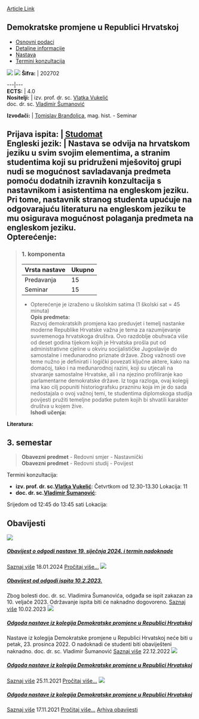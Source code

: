 [Article Link](https://www.fhs.hr/predmet/dpurh_a)

## Demokratske promjene u Republici Hrvatskoj
  * [Osnovni podaci](https://www.fhs.hr/predmet/dpurh_a#v1id-523736_44006_1_0 "Osnovni podaci")
  * [Detaljne informacije](https://www.fhs.hr/predmet/dpurh_a#v1id-523736_44006_1_1 "Detaljne informacije")
  * [Nastava](https://www.fhs.hr/predmet/dpurh_a#v1id-523736_44006_1_2 "Nastava")
  * [Termini konzultacija](https://www.fhs.hr/predmet/dpurh_a#v1id-523736_44006_1_3 "Termini konzultacija")


[![](https://www.fhs.hr/img/flags/gif/hr.gif)](https://www.fhs.hr/predmet/dpurh_a) [![](https://www.fhs.hr/img/flags/gif/gb.gif)](https://www.fhs.hr/en/course/dcitroc_a)
**Šifra:** |  202702  
  
---|---  
**ECTS:** |  4.0   
**Nositelji:** |  izv. prof. dr. sc. [Vlatka Vukelić](https://www.fhs.hr/djelatnik/vlatka.vukelic)   
doc. dr. sc. [Vladimir Šumanović](https://www.fhs.hr/djelatnik/vladimir.sumanovic)   
  
**Izvođači:** |  [Tomislav Branđolica](https://www.fhs.hr/djelatnik/tomislav.brandjolica), mag. hist. - Seminar  
  
**Prijava ispita:** |  [Studomat](http://www.isvu.hr/studomat)  
**Engleski jezik:** |  Nastava se odvija na hrvatskom jeziku u svim svojim elementima, a stranim studentima koji su pridruženi mješovitoj grupi nudi se mogućnost savladavanja predmeta pomoću dodatnih izravnih konzultacija s nastavnikom i asistentima na engleskom jeziku. Pri tome, nastavnik stranog studenta upućuje na odgovarajuću literaturu na engleskom jeziku te mu osigurava mogućnost polaganja predmeta na engleskom jeziku.   
**Opterećenje:**  
---  
> ### 1. komponenta
> | Vrsta nastave | Ukupno  
> ---|---  
> Predavanja | 15  
> Seminar | 15  
> * Opterećenje je izraženo u školskim satima (1 školski sat = 45 minuta)   
**Opis predmeta:**  
> Razvoj demokratskih promjena kao preduvjet i temelj nastanke moderne Republike Hrvatske važna je tema za razumijevanje suvremenoga hrvatskoga društva. Ovo razdoblje obuhvaća više od deset godina tijekom kojih je Hrvatska prošla put od administrativne cjeline u okviru socijalističke Jugoslavije do samostalne i međunarodno priznate države. Zbog važnosti ove teme nužno je definirati i logički povezati ključne aktere, kako na domaćoj, tako i na međunarodnoj razini, koji su utjecali na stvaranje samostalne Hrvatske, ali i na njezino profiliranje kao parlamentarne demokratske države. Iz toga razloga, ovaj kolegij ima kao cilj popuniti historiografsku prazninu koja im je do sada nedostajala o ovoj važnoj temi, te studentima diplomskoga studija povijesti pružiti temeljne podatke putem kojih bi shvatili karakter društva u kojem žive.  
**Ishodi učenja:**  

  
**Literatura:**  

  
**3. semestar**  
---  
> **Obavezni predmet** - Redovni smjer - Nastavnički  
>  **Obavezni predmet** - Redovni studij - Povijest  
>   
Termini konzultacija: 
  * **izv. prof. dr. sc.[Vlatka Vukelić](https://www.fhs.hr/djelatnik/vlatka.vukelic)**: 
Četvrtkom od 12.30-13.30
Lokacija: 11 
  * **doc. dr. sc.[Vladimir Šumanović](https://www.fhs.hr/djelatnik/vladimir.sumanovic)**: 
  
Srijedom od 12:45 do 13:45 sati
Lokacija: 


## Obavijesti
[ ![](https://www.fhs.hr/_pub/themes_static/hrstud2024/default/img/default_news.jpg) ](https://www.fhs.hr/predmet/dpurh_a?@=21m36#news_116759)
#####  [Obavijest o odgodi nastave 19. siječnja 2024. i termin nadoknade](https://www.fhs.hr/predmet/dpurh_a?@=21m36#news_116759)
[Saznaj više](https://www.fhs.hr/predmet/dpurh_a?@=21m36#news_116759)
18.01.2024
[Pročitaj više...](https://www.fhs.hr/predmet/dpurh_a?@=21m36#news_116759 "Pročitaj obavijest: Obavijest o odgodi nastave 19. siječnja 2024. i termin nadoknade")
[ ![](https://www.fhs.hr/_pub/themes_static/hrstud2024/default/img/default_news.jpg) ](https://www.fhs.hr/predmet/dpurh_a?@=21jtq#news_116759)
#####  [Obavijest od odgodi ispita 10.2.2023.](https://www.fhs.hr/predmet/dpurh_a?@=21jtq#news_116759)
Zbog bolesti doc. dr. sc. Vladimira Šumanovića, odgađa se ispit zakazan za 10. veljače 2023. Održavanje ispita biti će naknadno dogovoreno. 
[Saznaj više](https://www.fhs.hr/predmet/dpurh_a?@=21jtq#news_116759)
10.02.2023
[ ![](https://www.fhs.hr/_pub/themes_static/hrstud2024/default/img/default_news.jpg) ](https://www.fhs.hr/predmet/dpurh_a?@=21jo1#news_116759)
#####  [Odgoda nastave iz kolegija Demokratske promjene u Republici Hrvatskoj](https://www.fhs.hr/predmet/dpurh_a?@=21jo1#news_116759)
Nastave iz kolegija Demokratske promjene u Republici Hrvatskoj neće biti u petak, 23. prosinca 2022. O nadoknadi će studenti biti obaviješteni naknadno. doc. dr. sc. Vladimir Šumanović 
[Saznaj više](https://www.fhs.hr/predmet/dpurh_a?@=21jo1#news_116759)
22.12.2022
[ ![](https://www.fhs.hr/_pub/themes_static/hrstud2024/default/img/default_news.jpg) ](https://www.fhs.hr/predmet/dpurh_a?@=21gqq#news_116759)
#####  [Odgoda nastave iz kolegija Demokratske promjene u Republici Hrvatskoj](https://www.fhs.hr/predmet/dpurh_a?@=21gqq#news_116759)
[Saznaj više](https://www.fhs.hr/predmet/dpurh_a?@=21gqq#news_116759)
25.11.2021
[Pročitaj više...](https://www.fhs.hr/predmet/dpurh_a?@=21gqq#news_116759 "Pročitaj obavijest: Odgoda nastave iz kolegija Demokratske promjene u Republici Hrvatskoj")
[ ![](https://www.fhs.hr/_pub/themes_static/hrstud2024/default/img/default_news.jpg) ](https://www.fhs.hr/predmet/dpurh_a?@=21gp4#news_116759)
#####  [Odgoda nastave iz kolegija Demokratske promjene u Republici Hrvatskoj](https://www.fhs.hr/predmet/dpurh_a?@=21gp4#news_116759)
[Saznaj više](https://www.fhs.hr/predmet/dpurh_a?@=21gp4#news_116759)
17.11.2021
[Pročitaj više...](https://www.fhs.hr/predmet/dpurh_a?@=21gp4#news_116759 "Pročitaj obavijest: Odgoda nastave iz kolegija Demokratske promjene u Republici Hrvatskoj")
[Arhiva obavijesti](https://www.fhs.hr/predmet/dpurh_a?@=218co#news_116759 "Arhiva obavijesti")

